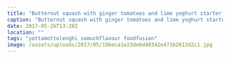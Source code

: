 ```yaml
---
title: "Butternut squash with ginger tomatoes and lime yoghurt starter, recipe by  made by me!"
caption: "Butternut squash with ginger tomatoes and lime yoghurt starter, recipe by  made by me!"
date: 2017-05-26T13:28Z
location: ""
tags: "yottamottolenghi somuchflavour foodfusion"
image: /assets/uploads/2017/05/19beca1e23de6d40342e471b2613d2c1.jpg
---
```

